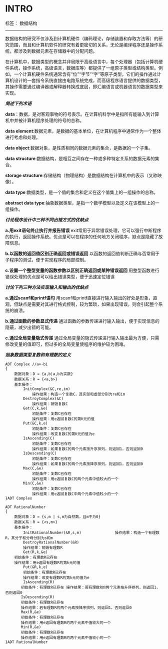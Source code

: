 ﻿# INTRO

标签： 数据结构

---
数据结构的研究不仅涉及到计算机硬件（编码理论，存储装置和存取方法等）的研究范围，而且和计算机软件的研究有着更密切的关系，无论是编译程序还是操作系统，都涉及到数据元素在存储器中的分配问题。


在计算机中，数据类型的概念并非局限于高级语言中，每个处理器（包括计算机硬件系统，操作系统，高级语言，数据库等）都提供了一组原子类型或结构类型。例如，一个计算机硬件系统通常含有“位”“字节”“字”等原子类型，它们的操作通过计算机设计的一套指令系统直接由电路系统完成，而高级程序语言提供的数据类型，其操作需要通过编译器或解释器转换成底层，即汇编语言或机器语言的数据类型来实现。


***简述下列术语***

**data**：数据，是对客观事物的符号表示。在计算机科学中是指所有能输入到计算机中并被计算机程序处理的符号的总称。

**data element**:数据元素，是数据的基本单位，在计算机程序中通常作为一个整体进行考虑和处理。

**data object**:数据对象，是性质相同的数据元素的集合，是数据的一个子集。

**data structure**:数据结构，是相互之间存在一种或多种特定关系的数据元素的集合。

**storage structure**:存储结构（物理结构）是数据结构在计算机中的表示（又称映像）。

**data type**:数据类型，是一个值的集合和定义在这个值集上的一组操作的总称。

**abstract data type**:抽象数据类型，是指一个数学模型以及定义在该模型上的一组操作。

***讨论程序设计中三种不同出错方式的优缺点***

**a.用exit语句终止执行并报告错误**
exit常用于异常错误处理，它可以强行中断程序的执行，返回操作系统。优点是可以在程序的任何地方关闭程序，缺点是隐藏了故障信息。

**b.以函数的返回值区别正确返回或错误返回**
以函数的返回值判断正确与否常用于子程序的测试，便于实现程序的局部控制。

**c.设置一个整型变量的函数参数以区别正确返回或某种错误返回**
用整型函数进行错误处理的优点是可以给出错误类型，便于迅速定位错误


***讨论下列三种方法实现输入和输出的优缺点***

**a.通过scanf和printf语句**
用scanf和printf直接进行输入输出的好处是形象，直观，但缺点是需要对其进行格式控制，较为繁琐，如果出现错误，则会引起整个系统的崩溃。

**b.通过函数的参数显式传递**
通过函数的参数传递进行输入输出，便于实现信息的隐蔽，减少出错的可能。

**c.通过全局变量隐式传递**
通过全局变量的隐式传递进行输入输出最为方便，只需修改变量的值即可，但过多的全局变量使程序的维护较为困难。

***抽象数据类型复数和有理数的定义***

    ADT Complex //a+-bi
    {
        数据对象：D = {a,b|a,b为实数}
        数据关系：R = {<a,b>}
        基本操作：
            InitComplex(&C,re,im)
                操作结果：构造一个复数C，其实部和虚部分别为re和im
            DestroyComplex(&C)
                操作结果：销毁复数C
            Get(C,k,&e)
                初始条件：复数C已存在
                操作结果：用e返回复数C的第K元的值
            Put(&C,k,e)
                初始条件：复数C已存在
                操作结果：改变复数C的第K元的值为e
            IsAscending(C)
                初始条件：复数C已存在
                操作结果：如果复数C的两个元素按升序排列，则返回1，否则返回0
            IsDescending(C)
                初始条件：复数C已存在
                操作结果：如果复数C的两个元素按降序排列，则返回1，否则返回0
            Max(C,&e)
                初始条件：复数C已存在
                操作结果：用e返回复数C的两个元素中值较大的一个
            Min(C,&e)
                初始条件：复数C已存在
                操作结果：用e返回复数C中两个元素中值较小的一个
    }ADT Complex
    
    ADT RationalNumber 
    {
        数据对象：D = {s,m | s,m为自然数，且m不为0}
        数据关系：R = {<s,m>}
        基本操作：
            InitRationalNumber(&R,s,m)               操作结果：构造一个有理数R，其分子和分母分别为s和m
            DestroyRationalNumber(&R)
            操作结果：销毁有理数R
            Get(R,k,&e)
        初始条件：有理数R已存在
        操作结果：用e返回有理数R的第k元的值
            Put(&R,k,e)
            初始条件：有理数R已存在
            操作结果：改变有理数R的第k元的值为e
            IsAscending(R)
           初始条件：有理数R已存在 操作结果：若有理数R的两个元素按升序排列，则返回1，否则返回0
           IsDescending(R)
           初始条件：有理数R已存在
           操作结果：若有理数R的两个元素按降序排列，则返回1，否则返回0
           Max(R,&e)
           初始条件：有理数R已存在
           操作结果：用e返回有理数R的两个元素中值较大的一个
           Min(R,&e)
           初始条件：有理数R已存在
           操作结果：用e返回有理数R的两个元素中值较小的一个
    }ADT RationalNumber